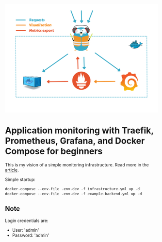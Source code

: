 ![Scheme](/scheme.png)

# Application monitoring with Traefik, Prometheus, Grafana, and Docker Compose for beginners

This is my vision of a simple monitoring infrastructure. Read more in the [article](https://medium.com/@evgeniyfirstov/application-monitoring-with-traefik-prometheus-grafana-and-docker-compose-for-beginners-2fe25d1b60a8).

Simple startup:

```
docker-compose --env-file .env.dev -f infrastructure.yml up -d
docker-compose --env-file .env.dev -f example-backend.yml up -d
```

## Note

Login credentials are:

- User: 'admin'
- Password: 'admin'
